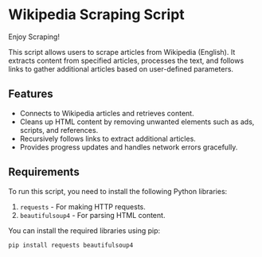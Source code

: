 # Wikipedia Scraping Script

Enjoy Scraping!

This script allows users to scrape articles from Wikipedia (English). It extracts content from specified articles, processes the text, and follows links to gather additional articles based on user-defined parameters.

## Features

- Connects to Wikipedia articles and retrieves content.
- Cleans up HTML content by removing unwanted elements such as ads, scripts, and references.
- Recursively follows links to extract additional articles.
- Provides progress updates and handles network errors gracefully.

## Requirements

To run this script, you need to install the following Python libraries:

1. `requests` - For making HTTP requests.
2. `beautifulsoup4` - For parsing HTML content.

You can install the required libraries using pip:

```bash
pip install requests beautifulsoup4 
